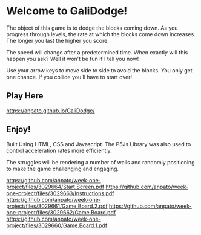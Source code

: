  # Welcome to GaliDodge!

The object of this game is to dodge the blocks coming down. As you progress through levels, the rate at which the blocks come down increases. The longer you last the higher you score. 

The speed will change after a predetermined time. When exactly will this happen you ask? Well it won’t be fun if I tell you now! 

Use your arrow keys to move side to side to avoid the blocks. You only get one chance. If you collide you’ll have to start over!

## Play Here
https://anpato.github.io/GaliDodge/

## Enjoy! 

Built Using HTML, CSS and Javascript.
The P5Js Library was also used to control acceleration rates more efficiently.

The struggles will be rendering a number of walls and randomly positioning to make the game challenging and engaging.

https://github.com/anpato/week-one-project/files/3029664/Start.Screen.pdf
https://github.com/anpato/week-one-project/files/3029663/Instructions.pdf
https://github.com/anpato/week-one-project/files/3029661/Game.Board.2.pdf
https://github.com/anpato/week-one-project/files/3029662/Game.Board.pdf
https://github.com/anpato/week-one-project/files/3029660/Game.Board.1.pdf

